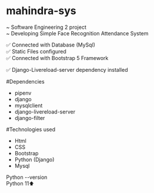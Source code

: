 # mahindra-sys
~ Software Engineering 2 project <br>
~ Developing Simple Face Recognition Attendance System

✅ Connected with Database (MySql) <br>
✅ Static Files configured <br>
✅ Connected with Bootstrap 5 Framework <br>

✅ Django-Livereload-server dependency installed

#Dependencies <br>
- pipenv <br>
- django <br>
- mysqlclient <br>
- django-livereload-server <br>
- django-filter <br>

#Technologies used
- Html <br>
- CSS <br>
- Bootstrap <br>
- Python (Django) <br>
- Mysql <br>

Python --version <br>
Python 11⬆️ <br>
